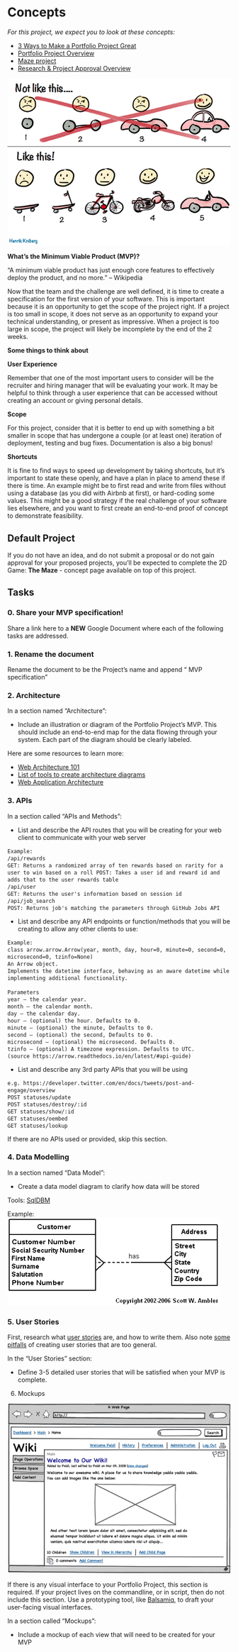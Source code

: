 # Concepts

*For this project, we expect you to look at these concepts:*

- [3 Ways to Make a Portfolio Project Great](https://intranet.alxswe.com/concepts/135)
- [Portfolio Project Overview](https://intranet.alxswe.com/concepts/137)
- [Maze project](https://intranet.alxswe.com/concepts/133)
- [Research & Project Approval Overview](https://intranet.alxswe.com/concepts/138)

![alt text](7c257c6a8cd537400e72.png)

**What’s the Minimum Viable Product (MVP)?**

“A minimum viable product has just enough core features to effectively deploy the product, and no more.” – Wikipedia

Now that the team and the challenge are well defined, it is time to create a specification for the first version of your software. This is important because it is an opportunity to get the scope of the project right. If a project is too small in scope, it does not serve as an opportunity to expand your technical understanding, or present as impressive. When a project is too large in scope, the project will likely be incomplete by the end of the 2 weeks.

**Some things to think about**

**User Experience**

Remember that one of the most important users to consider will be the recruiter and hiring manager that will be evaluating your work. It may be helpful to think through a user experience that can be accessed without creating an account or giving personal details.

**Scope**

For this project, consider that it is better to end up with something a bit smaller in scope that has undergone a couple (or at least one) iteration of deployment, testing and bug fixes. Documentation is also a big bonus!

**Shortcuts**

It is fine to find ways to speed up development by taking shortcuts, but it’s important to state these openly, and have a plan in place to amend these if there is time. An example might be to first read and write from files without using a database (as you did with Airbnb at first), or hard-coding some values. This might be a good strategy if the real challenge of your software lies elsewhere, and you want to first create an end-to-end proof of concept to demonstrate feasibility.

## Default Project

If you do not have an idea, and do not submit a proposal or do not gain approval for your proposed projects, you’ll be expected to complete the 2D Game: **The Maze** - concept page available on top of this project.

## Tasks

### 0. Share your MVP specification!

Share a link here to a **NEW** Google Document where each of the following tasks are addressed.

### 1. Rename the document

Rename the document to be the Project’s name and append “ MVP specification”

### 2. Architecture

In a section named “Architecture”:

- Include an illustration or diagram of the Portfolio Project’s MVP. This should include an end-to-end map for the data flowing through your system. Each part of the diagram should be clearly labeled.

Here are some resources to learn more:

- [Web Architecture 101](https://intranet.alxswe.com/rltoken/-jOY1yTSoVvysinRHQPrwQ)
- [List of tools to create architecture diagrams](https://intranet.alxswe.com/rltoken/kId2ReF-SoHUZyFEoC9zaA)
- [Web Application Architecture](https://intranet.alxswe.com/rltoken/TmbJuwX1d6XsSd2Ppr6pSg)

### 3. APIs

In a section called “APIs and Methods”:

- List and describe the API routes that you will be creating for your web client to communicate with your web server

```
Example:
/api/rewards
GET: Returns a randomized array of ten rewards based on rarity for a user to win based on a roll POST: Takes a user id and reward id and adds that to the user rewards table
/api/user
GET: Returns the user's information based on session id
/api/job_search
POST: Returns job's matching the parameters through GitHub Jobs API
```

- List and describe any API endpoints or function/methods that you will be creating to allow any other clients to use:

```
Example:
class arrow.arrow.Arrow(year, month, day, hour=0, minute=0, second=0, microsecond=0, tzinfo=None)
An Arrow object.
Implements the datetime interface, behaving as an aware datetime while implementing additional functionality.

Parameters
year – the calendar year.
month – the calendar month.
day – the calendar day.
hour – (optional) the hour. Defaults to 0.
minute – (optional) the minute, Defaults to 0.
second – (optional) the second, Defaults to 0.
microsecond – (optional) the microsecond. Defaults 0.
tzinfo – (optional) A timezone expression. Defaults to UTC.
(source https://arrow.readthedocs.io/en/latest/#api-guide)
```

- List and describe any 3rd party APIs that you will be using

```
e.g. https://developer.twitter.com/en/docs/tweets/post-and-engage/overview
POST statuses/update
POST statuses/destroy/:id
GET statuses/show/:id
GET statuses/oembed
GET statuses/lookup
```

If there are no APIs used or provided, skip this section.

### 4. Data Modelling

In a section named “Data Model”:

- Create a data model diagram to clarify how data will be stored

Tools: [SqlDBM](https://intranet.alxswe.com/rltoken/6NDhFhDLlvGnO5IQPjNxsA)

Example: ![Data Modelling](83eed8d2d8a6b390f16f.gif)

### 5. User Stories

First, research what [user stories](https://intranet.alxswe.com/rltoken/MP_p24nJnvQxErkP0IpZtA) are, and how to write them. Also note [some pitfalls](https://intranet.alxswe.com/rltoken/FLr9JQQFgm0zz3ZEfqKCwA) of creating user stories that are too general.

In the “User Stories” section:

- Define 3-5 detailed user stories that will be satisfied when your MVP is complete.

6. Mockups

![Mock Ups](mock_ups.png)

If there is any visual interface to your Portfolio Project, this section is required. If your project lives on the commandline, or in script, then do not include this section. Use a prototyping tool, like [Balsamiq](https://intranet.alxswe.com/rltoken/gr0KAmc8Pgs7IMawbJtlIQ), to draft your user-facing visual interfaces.

In a section called “Mockups”:

- Include a mockup of each view that will need to be created for your MVP
